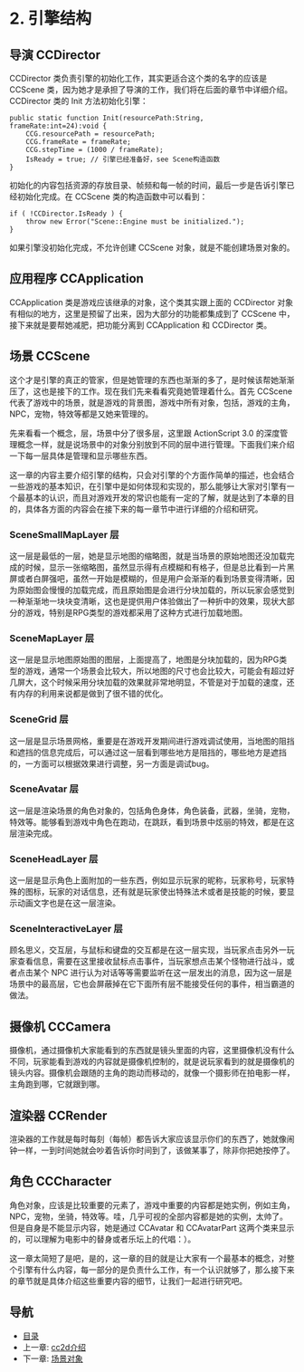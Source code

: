 # 2. 引擎结构

## 导演 CCDirector

CCDirector 类负责引擎的初始化工作，其实更适合这个类的名字的应该是 CCScene 类，因为她才是承担了导演的工作，我们将在后面的章节中详细介绍。CCDirector 类的 Init 方法初始化引擎：

	public static function Init(resourcePath:String, frameRate:int=24):void {
		CCG.resourcePath = resourcePath;
		CCG.frameRate = frameRate;
		CCG.stepTime = (1000 / frameRate);
		IsReady = true;	// 引擎已经准备好，see Scene构造函数
	}
	
初始化的内容包括资源的存放目录、帧频和每一帧的时间，最后一步是告诉引擎已经初始化完成。在 CCScene 类的构造函数中可以看到：

	if ( !CCDirector.IsReady ) {
    	throw new Error("Scene::Engine must be initialized.");
    }
    
如果引擎没初始化完成，不允许创建 CCScene 对象，就是不能创建场景对象的。

## 应用程序 CCApplication

CCApplication 类是游戏应该继承的对象，这个类其实跟上面的 CCDirector 对象有相似的地方，这里是预留了出来，因为大部分的功能都集成到了 CCScene 中，接下来就是要帮她减肥，把功能分离到 CCApplication 和 CCDirector 类。

## 场景 CCScene

这个才是引擎的真正的管家，但是她管理的东西也渐渐的多了，是时候该帮她渐渐压了，这也是接下的工作。现在我们先来看看究竟她管理着什么。首先 CCScene 代表了游戏中的场景，就是游戏的背景图，游戏中所有对象，包括，游戏的主角，NPC，宠物，特效等都是又她来管理的。

先来看看一个概念，层，场景中分了很多层，这里跟 ActionScript 3.0 的深度管理概念一样，就是说场景中的对象分别放到不同的层中进行管理。下面我们来介绍一下每一层具体是管理和显示哪些东西。

这一章的内容主要介绍引擎的结构，只会对引擎的个方面作简单的描述，也会结合一些游戏的基本知识，在引擎中是如何体现和实现的，那么能够让大家对引擎有一个最基本的认识，而且对游戏开发的常识也能有一定的了解，就是达到了本章的目的，具体各方面的内容会在接下来的每一章节中进行详细的介绍和研究。

### SceneSmallMapLayer 层

这一层是最低的一层，她是显示地图的缩略图，就是当场景的原始地图还没加载完成的时候，显示一张缩略图，虽然显示得有点模糊和有格子，但是总比看到一片黑屏或者白屏强吧，虽然一开始是模糊的，但是用户会渐渐的看到场景变得清晰，因为原始图会慢慢的加载完成，而且原始图是会进行分块加载的，所以玩家会感觉到一种渐渐地一块块变清晰，这也是提供用户体验做出了一种折中的效果，现状大部分的游戏，特别是RPG类型的游戏都采用了这种方式进行加载地图。

### SceneMapLayer 层

这一层是显示地图原始图的图层，上面提高了，地图是分块加载的，因为RPG类型的游戏，通常一个场景会比较大，所以地图的尺寸也会比较大，可能会有超过好几屏大，这个时候采用分块加载的效果就非常地明显，不管是对于加载的速度，还有内存的利用来说都是做到了很不错的优化。

### SceneGrid 层

这一层是显示场景网格，重要是在游戏开发期间进行游戏调试使用，当地图的阻挡和遮挡的信息完成后，可以通过这一层看到哪些地方是阻挡的，哪些地方是遮挡的，一方面可以根据效果进行调整，另一方面是调试bug。

### SceneAvatar 层

这一层是渲染场景的角色对象的，包括角色身体，角色装备，武器，坐骑，宠物，特效等。能够看到游戏中角色在跑动，在跳跃，看到场景中炫丽的特效，都是在这层渲染完成。

### SceneHeadLayer 层

这一层是显示角色上面附加的一些东西，例如显示玩家的昵称，玩家称号，玩家特殊的图标，玩家的对话信息，还有就是玩家使出特殊法术或者是技能的时候，要显示动画文字也是在这一层渲染。

### SceneInteractiveLayer 层

顾名思义，交互层，与鼠标和键盘的交互都是在这一层实现，当玩家点击另外一玩家查看信息，需要在这里接收鼠标点击事件，当玩家想点击某个怪物进行战斗，或者点击某个 NPC 进行认为对话等等需要监听在这一层发出的消息，因为这一层是场景中的最高层，它也会屏蔽掉在它下面所有层不能接受任何的事件，相当霸道的做法。


## 摄像机 CCCamera

摄像机，通过摄像机大家能看到的东西就是镜头里面的内容，这里摄像机没有什么不同，玩家能看到游戏的内容就是摄像机控制的，就是说玩家看到的就是摄像机的镜头内容。摄像机会跟随的主角的跑动而移动的，就像一个摄影师在拍电影一样，主角跑到哪，它就跟到哪。

## 渲染器 CCRender

渲染器的工作就是每时每刻（每帧）都告诉大家应该显示你们的东西了，她就像闹钟一样，一到时间她就会吵着告诉你时间到了，该做某事了，除非你把她按停了。

## 角色 CCCharacter

角色对象，应该是比较重要的元素了，游戏中重要的内容都是她实例，例如主角，NPC，宠物，坐骑，特效等。哇，几乎可视的全部内容都是她的实例，太帅了。但是自身是不能显示内容，她是通过 CCAvatar 和 CCAvatarPart 这两个类来显示的，可以理解为电影中的替身或者乐坛上的代唱：）。

这一章太简短了是吧，是的，这一章的目的就是让大家有一个最基本的概念，对整个引擎有什么内容，每一部分的是负责什么工作，有一个认识就够了，那么接下来的章节就是具体介绍这些重要内容的细节，让我们一起进行研究吧。

## 导航
* [目录](00.md)
* 上一章: [cc2d介绍](01.md)
* 下一章: [场景对象](03.md)